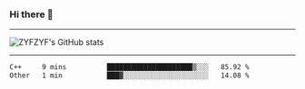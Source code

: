 ### Hi there 👋

-------

<!--

- 🔭 I’m currently working on ...
- 🌱 I’m currently learning Rust
- 👯 I’m looking to collaborate on ...
- 🤔 I’m looking for help with ...
- 💬 Ask me about ...
- 📫 How to reach me: ...
- 😄 Pronouns: ...
- ⚡ Fun fact: ...

-------
-->

![ZYFZYF's GitHub stats](https://github-readme-stats.vercel.app/api?username=ZYFZYF)


-------

<!--START_SECTION:waka-->

```txt
C++     9 mins          █████████████████████▒░░░   85.92 %
Other   1 min           ███▓░░░░░░░░░░░░░░░░░░░░░   14.08 %
```

<!--END_SECTION:waka-->


